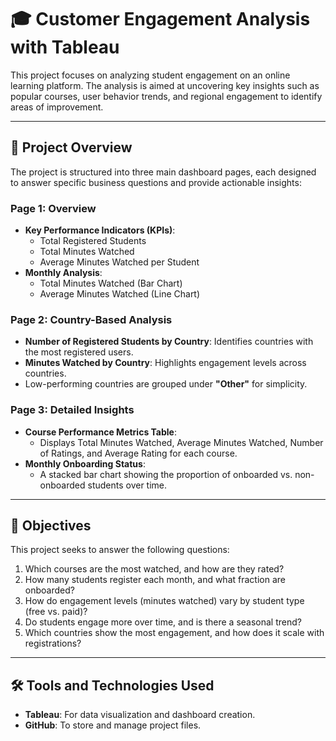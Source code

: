 # 🎓 Customer Engagement Analysis with Tableau

This project focuses on analyzing student engagement on an online learning platform. The analysis is aimed at uncovering key insights such as popular courses, user behavior trends, and regional engagement to identify areas of improvement.

---

## 📌 Project Overview

The project is structured into three main dashboard pages, each designed to answer specific business questions and provide actionable insights:

### **Page 1: Overview**
- **Key Performance Indicators (KPIs)**:
  - Total Registered Students
  - Total Minutes Watched
  - Average Minutes Watched per Student
- **Monthly Analysis**:
  - Total Minutes Watched (Bar Chart)
  - Average Minutes Watched (Line Chart)

### **Page 2: Country-Based Analysis**
- **Number of Registered Students by Country**: Identifies countries with the most registered users.
- **Minutes Watched by Country**: Highlights engagement levels across countries.
- Low-performing countries are grouped under **"Other"** for simplicity.

### **Page 3: Detailed Insights**
- **Course Performance Metrics Table**:
  - Displays Total Minutes Watched, Average Minutes Watched, Number of Ratings, and Average Rating for each course.
- **Monthly Onboarding Status**:
  - A stacked bar chart showing the proportion of onboarded vs. non-onboarded students over time.

---

## 🎯 Objectives

This project seeks to answer the following questions:
1. Which courses are the most watched, and how are they rated?
2. How many students register each month, and what fraction are onboarded?
3. How do engagement levels (minutes watched) vary by student type (free vs. paid)?
4. Do students engage more over time, and is there a seasonal trend?
5. Which countries show the most engagement, and how does it scale with registrations?

---

## 🛠️ Tools and Technologies Used

- **Tableau**: For data visualization and dashboard creation.
- **GitHub**: To store and manage project files.
